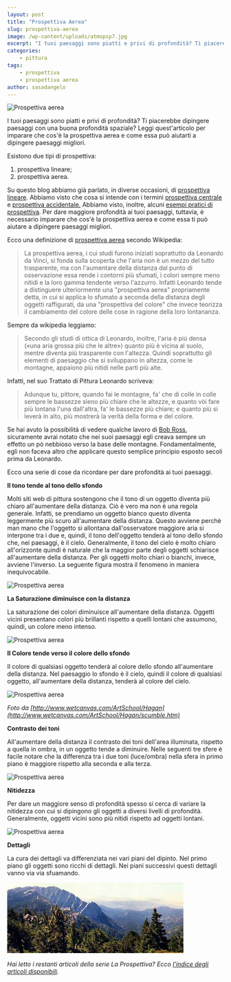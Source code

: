 ```yaml
---
layout: post
title: "Prospettiva Aerea"
slug: prospettiva-aerea
image: /wp-content/uploads/atmopsp7.jpg
excerpt: "I tuoi paesaggi sono piatti e privi di profondità? Ti piacerebbe dipingere paesaggi con una buona profondità spaziale? Leggi quest&#039;articolo per imparare"
categories:
    - pittura
tags:
    - prospettiva
    - prospettiva aerea
author: sasadangelo
---
```


![Prospettiva aerea](https://www.disegnoepittura.it/wp-content/uploads/atmopsp7.jpg "Prospettiva aerea")

I tuoi paesaggi sono piatti e privi di profondità? Ti piacerebbe dipingere paesaggi con una buona profondità spaziale? Leggi quest'articolo per imparare che cos'è la prospettiva aerea e come essa può aiutarti a dipingere paesaggi migliori.

Esistono due tipi di prospettiva:

1. prospettiva lineare;
2. prospettiva aerea.

Su questo blog abbiamo già parlato, in diverse occasioni, di [prospettiva lineare](https://www.disegnoepittura.it/composizione-prospettiva/). Abbiamo visto che cosa si intende con i termini [prospettiva centrale](/prospettiva-centrale/) e [prospettiva accidentale.](/prospettiva-accidentale/) Abbiamo visto, inoltre, alcuni [esempi pratici di prospettiva](/disegnare-paesaggio-cittadino-prospettiva-accidentale/). Per dare maggiore profondità ai tuoi paesaggi, tuttavia, è necessario imparare che cos'è la prospettiva aerea e come essa ti può aiutare a dipingere paesaggi migliori.

Ecco una definizione di [prospettiva aerea](https://it.wikipedia.org/wiki/Prospettiva_aerea) secondo Wikipedia:

> La prospettiva aerea, i cui studi furono iniziati soprattutto da Leonardo da Vinci, si fonda sulla scoperta che l'aria non è un mezzo del tutto trasparente, ma con l'aumentare della distanza dal punto di osservazione essa rende i contorni più sfumati, i colori sempre meno nitidi e la loro gamma tendente verso l'azzurro. Infatti Leonardo tende a distinguere ulteriormente una "prospettiva aerea" propriamente detta, in cui si applica lo sfumato a seconda della distanza degli oggetti raffigurati, da una "prospettiva del colore" che invece teorizza il cambiamento del colore delle cose in ragione della loro lontananza.

Sempre da wikipedia leggiamo:

> Secondo gli studi di ottica di Leonardo, inoltre, l'aria è più densa («una aria grossa più che le altre») quanto più è vicina al suolo, mentre diventa più trasparente con l'altezza. Quindi soprattutto gli elementi di paesaggio che si sviluppano in altezza, come le montagne, appaiono più nitidi nelle parti più alte.

Infatti, nel suo Trattato di Pittura Leonardo scriveva:

> Adunque tu, pittore, quando fai le montagne, fa' che di colle in colle sempre le bassezze sieno più chiare che le altezze, e quanto vòi fare più lontana l'una dall'altra, fa' le bassezze più chiare; e quanto più si leverà in alto, più mostrerà la verità della forma e del colore.

Se hai avuto la possibilità di vedere qualche lavoro di [Bob Ross](/bob-ross/), sicuramente avrai notato che nei suoi paesaggi egli creava sempre un effetto un pò nebbioso verso la base delle montagne. Fondamentalmente, egli non faceva altro che applicare questo semplice principio esposto secoli prima da Leonardo.

Ecco una serie di cose da ricordare per dare profondità ai tuoi paesaggi.

**Il tono tende al tono dello sfondo**

Molti siti web di pittura sostengono che il tono di un oggetto diventa più chiaro all'aumentare della distanza. Ciò è vero ma non è una regola generale. Infatti, se prendiamo un oggetto bianco questo diventa leggermente più scuro all'aumentare della distanza. Questo avviene perchè man mano che l'oggetto si allontana dall'osservatore maggiore aria si interpone tra i due e, quindi, il tono dell'oggetto tenderà al tono dello sfondo che, nei paesaggi, è il cielo. Generalmente, il tono del cielo è molto chiaro all'orizzonte quindi è naturale che la maggior parte degli oggetti schiarisce all'aumentare della distanza. Per gli oggetti molto chiari o bianchi, invece, avviene l'inverso. La seguente figura mostra il fenomeno in maniera inequivocabile.

![Prospettiva aerea](https://www.disegnoepittura.it/wp-content/uploads/prospettiva-aerea-chiaroscuro-tono-6.png "Prospettiva aerea")

**La Saturazione diminuisce con la distanza**

La saturazione dei colori diminuisce all'aumentare della distanza. Oggetti vicini presentano colori più brillanti rispetto a quelli lontani che assumono, quindi, un colore meno intenso.

![Prospettiva aerea](https://www.disegnoepittura.it/wp-content/uploads/color.gif "Prospettiva aerea")

**Il Colore tende verso il colore dello sfondo**

Il colore di qualsiasi oggetto tenderà al colore dello sfondo all'aumentare della distanza. Nel paesaggio lo sfondo è il cielo, quindi il colore di qualsiasi oggetto, all'aumentare della distanza, tenderà al colore del cielo.

![Prospettiva aerea](https://www.disegnoepittura.it/wp-content/uploads/background-ships.jpg "Prospettiva aerea")

_Foto da [http://www.wetcanvas.com/ArtSchool/Hagan](http://www.wetcanvas.com/ArtSchool/Hagan/scumble.htm)_

**Contrasto dei toni**

All'aumentare della distanza il contrasto dei toni dell'area illuminata, rispetto a quella in ombra, in un oggetto tende a diminuire. Nelle seguenti tre sfere è facile notare che la differenza tra i due toni (luce/ombra) nella sfera in primo piano è maggiore rispetto alla seconda e alla terza.

![Prospettiva aerea](https://www.disegnoepittura.it/wp-content/uploads/prospettiva-aerea-toni.jpg "Prospettiva aerea")

**Nitidezza**

Per dare un maggiore senso di profondità spesso si cerca di variare la nitidezza con cui si dipingono gli oggetti a diversi livelli di profondità. Generalmente, oggetti vicini sono più nitidi rispetto ad oggetti lontani.

![Prospettiva aerea](https://www.disegnoepittura.it/wp-content/uploads/focus.gif "Prospettiva aerea")

**Dettagli**

La cura dei dettagli va differenziata nei vari piani del dipinto. Nel primo piano gli oggetti sono ricchi di dettagli. Nei piani successivi questi dettagli vanno via via sfuamando.

![atmopsp7](/wp-content/uploads/atmopsp7.jpg "atmopsp7")

_Hai letto i restanti articoli della serie La Prospettiva? Ecco [l’indice degli articoli disponibili](https://www.disegnoepittura.it/prospettiva/ "La Prospettiva")._
